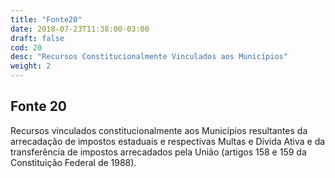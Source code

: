 ```yaml
---
title: "Fonte20"
date: 2018-07-23T11:38:00-03:00
draft: false
cod: 20
desc: "Recursos Constitucionalmente Vinculados aos Municípios"
weight: 2
---
```


## Fonte 20

Recursos vinculados constitucionalmente aos Municípios resultantes da arrecadação de impostos estaduais e respectivas Multas e Dívida Ativa e da transferência de impostos arrecadados pela União (artigos 158 e 159 da Constituição Federal de 1988).
